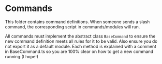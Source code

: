 # Commands

This folder contains command definitions. When someone sends a slash command, the corresponding script in commands/modules will run.

All commands must implement the abstract class `BaseCommand` to ensure the new command definition meets all rules for it to be valid. Also ensure you do not export it as a default module. Each method is explained with a comment in BaseCommand.ts so you are 100% clear on how to get a new command running (I hope!)
